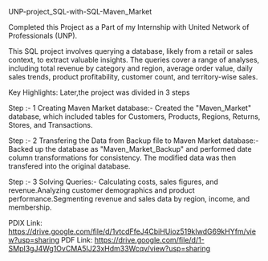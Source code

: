 UNP-project_SQL-with-SQL-Maven_Market

Completed this Project as a Part of my Internship with United Network of Professionals (UNP).

This SQL project involves querying a database, likely from a retail or sales context, to extract valuable insights. The queries cover a range of analyses, including total revenue by category and region, average order value, daily sales trends, product profitability, customer count, and territory-wise sales. 

Key Highlights:
Later,the project was divided in 3 steps

Step :- 1 Creating Maven Market database:- Created the "Maven_Market" database, which included tables for Customers, Products, Regions, Returns, Stores, and Transactions.

Step :- 2 Transfering the Data from Backup file to Maven Market database:- Backed up the database as "Maven_Market_Backup" and performed date column transformations for consistency. The modified data was then transfered into the original database.

Step :- 3 Solving Queries:- Calculating costs, sales figures, and revenue.Analyzing customer demographics and product performance.Segmenting revenue and sales data by region, income, and membership.

PDIX Link:
https://drive.google.com/file/d/1vtcdFfeJ4CbiHUioz519kIwdG69kHYfm/view?usp=sharing
PDF Link:
https://drive.google.com/file/d/1-SMpI3gJ4Wg1OvCMA5IJ23xHdm33Wcqv/view?usp=sharing
